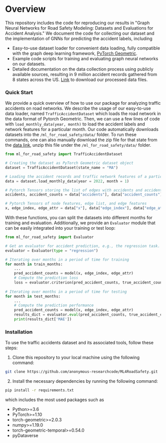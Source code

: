 # Overview

This repository includes the code for reproducing our results in "Graph Neural Networks for Road Safety Modeling: Datasets and Evaluations for Accident Analysis." We document the code for collecting our dataset and the implementation of GNNs for predicting the accident labels, including

- Easy-to-use dataset loader for convenient data loading, fully compatible with the graph deep learning framework, [PyTorch Geometric](https://pytorch-geometric.readthedocs.io/en/latest/).
- Example code scripts for training and evaluating graph neural networks on our datasets.
- Detailed documentation on the data collection process using publicly available sources, resulting in 9 million accident records gathered from 8 states across the US. [Link](https://dataverse.harvard.edu/privateurl.xhtml?token=add1d658-0e71-4007-9735-7976efb8de5e) to download our processed data files.

### Quick Start

We provide a quick overview of how to use our package for analyzing traffic accidents on road networks. We describe the usage of our easy-to-use data loader, named `TrafficAccidentDataset` which loads the road network in the data format of Pytorch Geometric. Then, we can use a few lines of code with `load_monthly_data(year, month)` to load the accident labels and network features for a particular month. Our code automatically downloads datasets into the `/ml_for_road_safety/data/` folder. To run these commands, one can also manually download the zip file for that state from the [data link](https://dataverse.harvard.edu/privateurl.xhtml?token=add1d658-0e71-4007-9735-7976efb8de5e), unzip this file under the `/ml_for_road_safety/data/` folder.

```python
from ml_for_road_safety import TrafficAccidentDataset

# Creating the dataset as PyTorch Geometric dataset object
dataset = TrafficAccidentDataset(state_name = "MA")

# Loading the accident records and traffic network features of a particular month
data = dataset.load_monthly_data(year = 2022, month = 1)

# Pytorch Tensors storing the list of edges with accidents and accident numbers
accidents, accident_counts = data["accidents"], data["accident_counts"]

# Pytorch Tensors of node features, edge list, and edge features
x, edge_index, edge_attr = data["x"], data["edge_index"], data["edge_attr"]
```

With these functions, you can split the datasets into different months for training and evaluation. Additionally, we provide an `Evaluator` module that can be easily integrated into your training or test loop:

```python
from ml_for_road_safety import Evaluator

# Get an evaluator for accident prediction, e.g., the regression task. 
evaluator = Evaluator(type = "regression")

# Iterating over months in a period of time for training
for month in train_months:
    ...
    pred_accident_counts = model(x, edge_index, edge_attr)
    # Compute the prediction loss
    loss = evaluator.criterion(pred_accident_counts, true_accident_counts)
    
# Iterating over months in a period of time for testing
for month in test_months:
    ...
    # Compute the prediction performance
    pred_accident_counts = model(x, edge_index, edge_attr)
    results_dict = evaluator.eval(pred_accident_counts, true_accident_counts)
    print(results_dict['MAE'])
```

### Installation

To use the traffic accidents dataset and its associated tools, follow these steps:

1. Clone this repository to your local machine using the following command:

```bash
git clone https://github.com/anonymous-researchcode/ML4RoadSafety.git
```

2. Install the necessary dependencies by running the following command:

```bash
pip install -r requirements.txt
```

which includes the most used packages such as

- Python>=3.6
- PyTorch>=1.10
- torch-geometric>=2.0.3
- numpy>=1.19.0
- torch-geometric-temporal>=0.54.0
- pyDataverse
